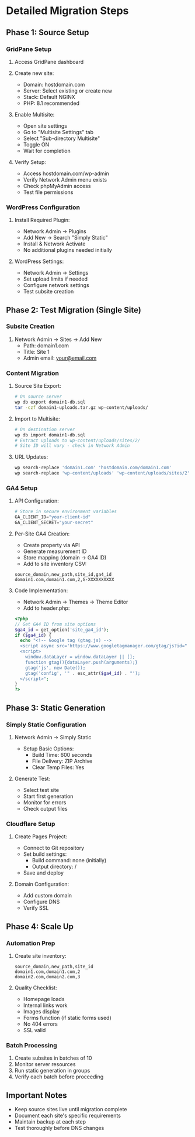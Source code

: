 # Detailed Migration Steps

## Phase 1: Source Setup

### GridPane Setup
1. Access GridPane dashboard
2. Create new site:
   - Domain: hostdomain.com
   - Server: Select existing or create new
   - Stack: Default NGINX
   - PHP: 8.1 recommended

3. Enable Multisite:
   - Open site settings
   - Go to "Multisite Settings" tab
   - Select "Sub-directory Multisite"
   - Toggle ON
   - Wait for completion

4. Verify Setup:
   - Access hostdomain.com/wp-admin
   - Verify Network Admin menu exists
   - Check phpMyAdmin access
   - Test file permissions

### WordPress Configuration
1. Install Required Plugin:
   - Network Admin → Plugins
   - Add New → Search "Simply Static"
   - Install & Network Activate
   - No additional plugins needed initially

2. WordPress Settings:
   - Network Admin → Settings
   - Set upload limits if needed
   - Configure network settings
   - Test subsite creation

## Phase 2: Test Migration (Single Site)

### Subsite Creation
1. Network Admin → Sites → Add New
   - Path: domain1.com
   - Title: Site 1
   - Admin email: your@email.com

### Content Migration
1. Source Site Export:
   ```bash
   # On source server
   wp db export domain1-db.sql
   tar -czf domain1-uploads.tar.gz wp-content/uploads/
   ```

2. Import to Multisite:
   ```bash
   # On destination server
   wp db import domain1-db.sql
   # Extract uploads to wp-content/uploads/sites/2/
   # Site ID will vary - check in Network Admin
   ```

3. URL Updates:
   ```bash
   wp search-replace 'domain1.com' 'hostdomain.com/domain1.com'
   wp search-replace 'wp-content/uploads' 'wp-content/uploads/sites/2'
   ```

### GA4 Setup
1. API Configuration:
   ```python
   # Store in secure environment variables
   GA_CLIENT_ID="your-client-id"
   GA_CLIENT_SECRET="your-secret"
   ```

2. Per-Site GA4 Creation:
   - Create property via API
   - Generate measurement ID
   - Store mapping (domain → GA4 ID)
   - Add to site inventory CSV:
   ```csv
   source_domain,new_path,site_id,ga4_id
   domain1.com,domain1.com,2,G-XXXXXXXXXX
   ```

3. Code Implementation:
   - Network Admin → Themes → Theme Editor
   - Add to header.php:
   ```php
   <?php
   // Get GA4 ID from site options
   $ga4_id = get_option('site_ga4_id');
   if ($ga4_id) {
     echo "<!-- Google tag (gtag.js) -->
     <script async src='https://www.googletagmanager.com/gtag/js?id=" . esc_attr($ga4_id) . "'></script>
     <script>
       window.dataLayer = window.dataLayer || [];
       function gtag(){dataLayer.push(arguments);}
       gtag('js', new Date());
       gtag('config', '" . esc_attr($ga4_id) . "');
     </script>";
   }
   ?>
   ```

## Phase 3: Static Generation

### Simply Static Configuration
1. Network Admin → Simply Static
   - Setup Basic Options:
        - Build Time: 600 seconds
        - File Delivery: ZIP Archive
        - Clear Temp Files: Yes
   
2. Generate Test:
   - Select test site
   - Start first generation
   - Monitor for errors
   - Check output files

### Cloudflare Setup
1. Create Pages Project:
   - Connect to Git repository
   - Set build settings:
     - Build command: none (initially)
     - Output directory: /
   - Save and deploy

2. Domain Configuration:
   - Add custom domain
   - Configure DNS
   - Verify SSL

## Phase 4: Scale Up

### Automation Prep
1. Create site inventory:
   ```csv
   source_domain,new_path,site_id
   domain1.com,domain1.com,2
   domain2.com,domain2.com,3
   ```

2. Quality Checklist:
   - Homepage loads
   - Internal links work
   - Images display
   - Forms function (if static forms used)
   - No 404 errors
   - SSL valid

### Batch Processing
1. Create subsites in batches of 10
2. Monitor server resources
3. Run static generation in groups
4. Verify each batch before proceeding

## Important Notes
- Keep source sites live until migration complete
- Document each site's specific requirements
- Maintain backup at each step
- Test thoroughly before DNS changes 